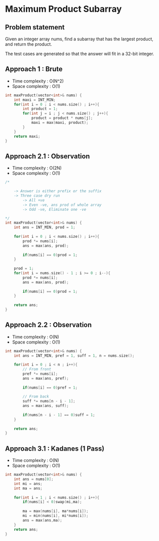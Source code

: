 # Maximum Product Subarray

## Problem statement 

Given an integer array nums, find a subarray that has the largest product, and return the product.

The test cases are generated so that the answer will fit in a 32-bit integer.

## Approach 1 : Brute

- Time complexity : O(N^2)
- Space complexity : O(1)

```cpp
int maxProduct(vector<int>& nums) { 
    int maxi = INT_MIN;
    for(int i = 0 ; i < nums.size() ; i++){
        int product = 1;
        for(int j = i ; j < nums.size() ; j++){
            product = product * nums[j];
            maxi = max(maxi, product);
        }
    }  
    return maxi;
}
```

## Approach 2.1 : Observation

- Time complexity : O(2N) 
- Space complexity : O(1)

```cpp
/*

    -> Answer is either prefix or the suffix 
    -> Three case dry run
        -> All +ve
        -> Even -ve, ans prod of whole array
        -> Odd -ve, Eliminate one -ve

*/
int maxProduct(vector<int>& nums) { 
    int ans = INT_MIN, prod = 1;
    
    for(int i = 0 ; i < nums.size() ; i++){
        prod *= nums[i];
        ans = max(ans, prod);
        
        if(nums[i] == 0)prod = 1;
    }
    
    prod = 1;
    for(int i = nums.size() - 1 ; i >= 0 ; i--){
        prod *= nums[i];
        ans = max(ans, prod);
        
        if(nums[i] == 0)prod = 1;
    }
    
    return ans;
}
```

## Approach 2.2 : Observation

- Time complexity : O(N) 
- Space complexity : O(1)

```cpp
int maxProduct(vector<int>& nums) { 
    int ans = INT_MIN, pref = 1, suff = 1, n = nums.size();
    
    for(int i = 0 ; i < n ; i++){
        // From front
        pref *= nums[i];
        ans = max(ans, pref);
        
        if(nums[i] == 0)pref = 1;
        
        // From back 
        suff *= nums[n - i - 1];
        ans = max(ans, suff);
        
        if(nums[n - i - 1] == 0)suff = 1;
    }
    
    return ans;
}
```

## Approach 3.1 : Kadanes (1 Pass)

- Time complexity : O(N) 
- Space complexity : O(1)

```cpp
int maxProduct(vector<int>& nums) { 
    int ans = nums[0];
    int mi = ans;
    int ma = ans;
    
    for(int i = 1 ; i < nums.size() ; i++){
        if(nums[i] < 0)swap(mi,ma);
        
        ma = max(nums[i], ma*nums[i]);
        mi = min(nums[i], mi*nums[i]);
        ans = max(ans,ma);
    }
    return ans;
}
```

